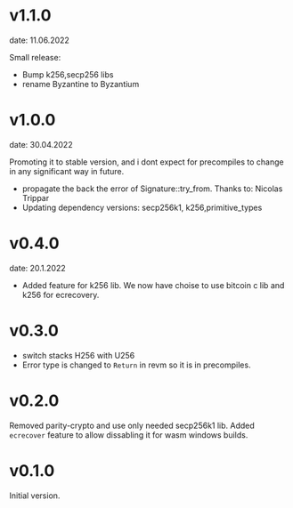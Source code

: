 # v1.1.0

date: 11.06.2022

Small release:

* Bump k256,secp256 libs
* rename Byzantine to Byzantium

# v1.0.0

date: 30.04.2022

Promoting it to stable version, and i dont expect for precompiles to change in any significant way in future.

* propagate the back the error of Signature::try_from. Thanks to: Nicolas Trippar
* Updating dependency versions: secp256k1, k256,primitive_types

# v0.4.0

date: 20.1.2022

* Added feature for k256 lib. We now have choise to use bitcoin c lib and k256 for ecrecovery.

# v0.3.0

* switch stacks H256 with U256
* Error type is changed to `Return` in revm so it is in precompiles.

# v0.2.0

Removed parity-crypto and use only needed secp256k1 lib. Added `ecrecover` feature to allow dissabling it for wasm
windows builds.

# v0.1.0

Initial version.